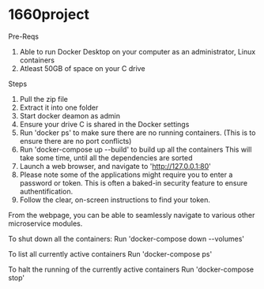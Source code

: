 # 1660project

Pre-Reqs

1. Able to run Docker Desktop on your computer as an administrator, Linux containers
2. Atleast 50GB of space on your C drive

Steps 
1. Pull the zip file
2. Extract it into one folder
2. Start docker deamon as admin
3. Ensure your drive C is shared in the Docker settings
4. Run 'docker ps' to make sure there are no running containers. (This is to ensure there are no port conflicts)
5. Run 'docker-compose up --build' to build up all the containers This will take some time, until all the dependencies are sorted
6. Launch a web browser, and navigate to 'http://127.0.0.1:80'
7. Please note some of the applications might require you to enter a password or token. This is often a baked-in security feature to ensure authentification.
8. Follow the clear, on-screen instructions to find your token.

From the webpage, you can be able to seamlessly navigate to various other microservice modules. 

To shut down all the containers:
Run 'docker-compose down --volumes'

To list all currently active containers
Run 'docker-compose ps'

To halt the running of the currently active containers
Run 'docker-compose stop'
